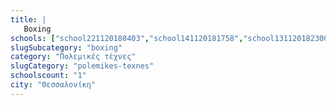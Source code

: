 ```yaml
---
title: |
   Boxing
schools: ["school221120180403","school141120181758","school131120182300","school151120180320","school191120181924","school131120181451","school151120181241","school151120180641","school151120180529","school201120180348","school151120181910","school141120182315","school131120182051","school141120181017","school151120181324","school151120180836","school141120180305","school251120181924","school201120182134","school151120180948","school221120180836","school141120180641","school141120180153","school141120182358","school141120180139","school131120181924","school151120181339","school181120181408","school131120181617","school151120180920","school231120180432","school151120180251","school151120181032","school241120180529","school251120181256","school131120182232","school151120180041","school131120180822","school131120180529","school151120180417","school191120180334","school021220181812","school021220181758","school021220181144","school021220181129","",""]
slugSubcategory: "boxing"
category: "Πολεμικές τέχνες"
slugCategory: "polemikes-texnes"
schoolscount: "1"
city: "Θεσσαλονίκη"
---
```


